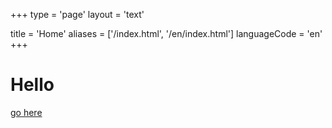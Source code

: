 +++
type = 'page'
layout = 'text'

title = 'Home'
aliases = ['/index.html', '/en/index.html']
languageCode = 'en'
+++

# Hello
[go here](/en/example.html)
